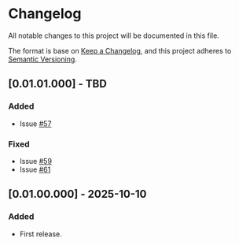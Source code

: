 # Changelog
All notable changes to this project will be documented in this file.

The format is base on [Keep a Changelog](https://keepachangelog.com/en/1.1.0/), and this project adheres to [Semantic Versioning](https://semver.org/spec/v2.0.0.html).


## [0.01.01.000] - TBD
### Added
- Issue [#57](https://github.com/j3-signalroom/kafka_cluster-topic-key_distribution-hot_partition_analyzer-tool/issues/57)

### Fixed
- Issue [#59](https://github.com/j3-signalroom/kafka_cluster-topic-key_distribution-hot_partition_analyzer-tool/issues/59)
- Issue [#61](https://github.com/j3-signalroom/kafka_cluster-topic-key_distribution-hot_partition_analyzer-tool/issues/61)

## [0.01.00.000] - 2025-10-10
### Added
- First release.
